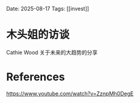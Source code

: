 Date: 2025-08-17
Tags: [[invest]]

# 木头姐的访谈

Cathie Wood 关于未来的大趋势的分享

# References
https://www.youtube.com/watch?v=ZznpMh0DegE
